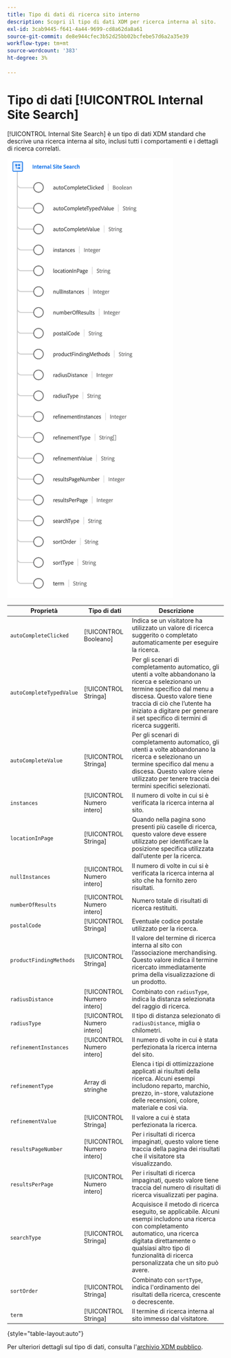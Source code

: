 ```yaml
---
title: Tipo di dati di ricerca sito interno
description: Scopri il tipo di dati XDM per ricerca interna al sito.
exl-id: 3cab9445-f641-4a44-9699-cd8a62da8a61
source-git-commit: de8e944cfec3b52d25bb02bcfebe57d6a2a35e39
workflow-type: tm+mt
source-wordcount: '383'
ht-degree: 3%

---
```


# Tipo di dati [!UICONTROL Internal Site Search]

[!UICONTROL Internal Site Search] è un tipo di dati XDM standard che descrive una ricerca interna al sito, inclusi tutti i comportamenti e i dettagli di ricerca correlati.

![](../images/data-types/internal-site-search.png)

| Proprietà | Tipo di dati | Descrizione |
| --- | --- | --- |
| `autoCompleteClicked` | [!UICONTROL Booleano] | Indica se un visitatore ha utilizzato un valore di ricerca suggerito o completato automaticamente per eseguire la ricerca. |
| `autoCompleteTypedValue` | [!UICONTROL Stringa] | Per gli scenari di completamento automatico, gli utenti a volte abbandonano la ricerca e selezionano un termine specifico dal menu a discesa. Questo valore tiene traccia di ciò che l’utente ha iniziato a digitare per generare il set specifico di termini di ricerca suggeriti. |
| `autoCompleteValue` | [!UICONTROL Stringa] | Per gli scenari di completamento automatico, gli utenti a volte abbandonano la ricerca e selezionano un termine specifico dal menu a discesa. Questo valore viene utilizzato per tenere traccia dei termini specifici selezionati. |
| `instances` | [!UICONTROL Numero intero] | Il numero di volte in cui si è verificata la ricerca interna al sito. |
| `locationInPage` | [!UICONTROL Stringa] | Quando nella pagina sono presenti più caselle di ricerca, questo valore deve essere utilizzato per identificare la posizione specifica utilizzata dall’utente per la ricerca. |
| `nullInstances` | [!UICONTROL Numero intero] | Il numero di volte in cui si è verificata la ricerca interna al sito che ha fornito zero risultati. |
| `numberOfResults` | [!UICONTROL Numero intero] | Numero totale di risultati di ricerca restituiti. |
| `postalCode` | [!UICONTROL Stringa] | Eventuale codice postale utilizzato per la ricerca. |
| `productFindingMethods` | [!UICONTROL Stringa] | Il valore del termine di ricerca interna al sito con l’associazione merchandising. Questo valore indica il termine ricercato immediatamente prima della visualizzazione di un prodotto. |
| `radiusDistance` | [!UICONTROL Numero intero] | Combinato con `radiusType`, indica la distanza selezionata del raggio di ricerca. |
| `radiusType` | [!UICONTROL Numero intero] | Il tipo di distanza selezionato di `radiusDistance`, miglia o chilometri. |
| `refinementInstances` | [!UICONTROL Numero intero] | Il numero di volte in cui è stata perfezionata la ricerca interna del sito. |
| `refinementType` | Array di stringhe | Elenca i tipi di ottimizzazione applicati ai risultati della ricerca. Alcuni esempi includono reparto, marchio, prezzo, in-store, valutazione delle recensioni, colore, materiale e così via. |
| `refinementValue` | [!UICONTROL Stringa] | Il valore a cui è stata perfezionata la ricerca. |
| `resultsPageNumber` | [!UICONTROL Numero intero] | Per i risultati di ricerca impaginati, questo valore tiene traccia della pagina dei risultati che il visitatore sta visualizzando. |
| `resultsPerPage` | [!UICONTROL Numero intero] | Per i risultati di ricerca impaginati, questo valore tiene traccia del numero di risultati di ricerca visualizzati per pagina. |
| `searchType` | [!UICONTROL Stringa] | Acquisisce il metodo di ricerca eseguito, se applicabile. Alcuni esempi includono una ricerca con completamento automatico, una ricerca digitata direttamente o qualsiasi altro tipo di funzionalità di ricerca personalizzata che un sito può avere. |
| `sortOrder` | [!UICONTROL Stringa] | Combinato con `sortType`, indica l&#39;ordinamento dei risultati della ricerca, crescente o decrescente. |
| `term` | [!UICONTROL Stringa] | Il termine di ricerca interna al sito immesso dal visitatore. |

{style="table-layout:auto"}

Per ulteriori dettagli sul tipo di dati, consulta l&#39;[archivio XDM pubblico](https://github.com/adobe/xdm/blob/master/docs/reference/datatypes/internal-site-search.schema.json).
